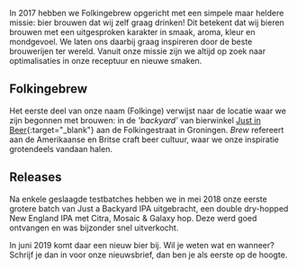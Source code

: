 In 2017 hebben we Folkingebrew opgericht met een simpele maar heldere missie: bier brouwen dat wij zelf graag drinken! Dit betekent dat wij bieren brouwen met een uitgesproken karakter in smaak, aroma, kleur en mondgevoel. We laten ons daarbij graag inspireren door de beste brouwerijen ter wereld. Vanuit onze missie zijn we altijd op zoek naar optimalisaties in onze receptuur en nieuwe smaken.

## Folkingebrew
Het eerste deel van onze naam (Folkinge) verwijst naar de locatie waar we zijn begonnen met brouwen: in de _'backyard'_ van bierwinkel [Just in Beer](https://www.justinbeer.nl){:target="_blank"} aan de Folkingestraat in Groningen. _Brew_ refereert aan de Amerikaanse en Britse craft beer cultuur, waar we onze inspiratie grotendeels vandaan halen.

## Releases
Na enkele geslaagde testbatches hebben we in mei 2018 onze eerste grotere batch van Just a Backyard IPA uitgebracht, een double dry-hopped New England IPA met Citra, Mosaic & Galaxy hop. Deze werd goed ontvangen en was bijzonder snel uitverkocht.

In juni 2019 komt daar een nieuw bier bij. Wil je weten wat en wanneer? Schrijf je dan in voor onze nieuwsbrief, dan ben je als eerste op de hoogte.
